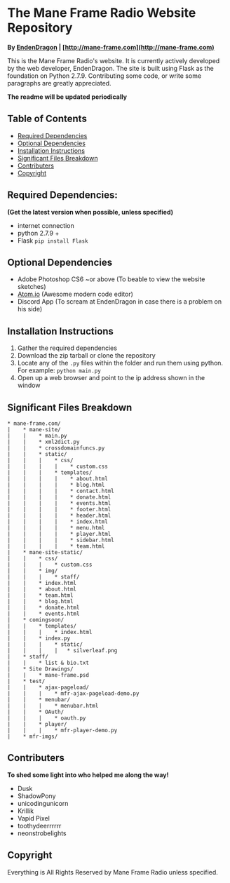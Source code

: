 # The Mane Frame Radio Website Repository
**By [EndenDragon](http://twitter.com/EndenDragon) | [http://mane-frame.com](http://mane-frame.com)**

This is the Mane Frame Radio's website. It is currently actively developed by the web developer, EndenDragon. The site is built using Flask as the foundation on Python 2.7.9. Contributing some code, or write some paragraphs are greatly appreciated.

**The readme will be updated periodically**

## Table of Contents
* [Required Dependencies](#required-dependencies)
* [Optional Dependencies](#optional-dependencies)
* [Installation Instructions](#installation-instructions)
* [Significant Files Breakdown](#significant-files-breakdown)
* [Contributers](#contributers)
* [Copyright](#copyright)

## Required Dependencies:
**(Get the latest version when possible, unless specified)**
* internet connection
* python 2.7.9 +
* Flask `pip install Flask`

## Optional Dependencies
* Adobe Photoshop CS6 ~or above (To beable to view the website sketches)
* [Atom.io](https://atom.io/) (Awesome modern code editor)
* Discord App (To scream at EndenDragon in case there is a problem on his side)

## Installation Instructions
1. Gather the required dependencies
2. Download the zip tarball or clone the repository
3. Locate any of the `.py` files within the folder and run them using python. For example: `python main.py`
4. Open up a web browser and point to the ip address shown in the window

## Significant Files Breakdown
```
* mane-frame.com/
|    * mane-site/
|    |    * main.py
|    |    * xml2dict.py
|    |    * crossdomainfuncs.py
|    |    * static/
|    |    |    * css/
|    |    |    |    * custom.css
|    |    |    * templates/
|    |    |    |    * about.html
|    |    |    |    * blog.html
|    |    |    |    * contact.html
|    |    |    |    * donate.html
|    |    |    |    * events.html
|    |    |    |    * footer.html
|    |    |    |    * header.html
|    |    |    |    * index.html
|    |    |    |    * menu.html
|    |    |    |    * player.html
|    |    |    |    * sidebar.html
|    |    |    |    * team.html
|    * mane-site-static/
|    |    * css/
|    |    |    * custom.css
|    |    * img/
|    |    |    * staff/
|    |    * index.html
|    |    * about.html
|    |    * team.html
|    |    * blog.html
|    |    * donate.html
|    |    * events.html
|    * comingsoon/
|    |    * templates/
|    |    |    * index.html
|    |    * index.py
|    |    |    * static/
|    |    |    |   * silverleaf.png
|    * staff/
|    |    * list & bio.txt
|    * Site Drawings/
|    |    * mane-frame.psd
|    * test/
|    |    * ajax-pageload/
|    |    |    * mfr-ajax-pageload-demo.py
|    |    * menubar/
|    |    |    * menubar.html
|    |    * OAuth/
|    |    |    * oauth.py
|    |    * player/
|    |    |    * mfr-player-demo.py
|    * mfr-imgs/
```
## Contributers
**To shed some light into who helped me along the way!**
* Dusk
* ShadowPony
* unicodingunicorn
* Krillik
* Vapid Pixel
* toothydeerrrrrr
* neonstrobelights

## Copyright
Everything is All Rights Reserved by Mane Frame Radio unless specified.